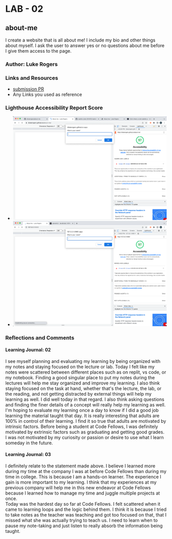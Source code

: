 # LAB - 02

## about-me

I create a website that is all about me! I include my bio and other things about myself. I ask the user to answer yes or no questions about me before I give them access to the page.

### Author: Luke Rogers

### Links and Resources

* [submission PR](http://xyz.com)
* Any Links you used as reference

### Lighthouse Accessibility Report Score

* ![Lighthouse report - Lab 2](/img/Lighthouse-report-lab2.png "Lighthouse report - Lab 2")
* ![Lighthouse report - Lab 3](/img/Lighthouse-report-lab3.png "Lighthouse report - Lab 3")

### Reflections and Comments

#### Learning Journal: 02

I see myself planning and evaluating my learning by being organized with my notes and staying focused on the lecture or lab. Today I felt like my notes were scattered between different places such as on replit, vs code, or my notebook. Finding a good singular place to put my notes during the lectures will help me stay organized and improve my learning. I also think staying focused on the task at hand, whether that's the lecture, the lab, or the reading, and not getting distracted by external things will help my learning as well. I did well today in that regard. I also think asking questions and finding the finer details of a concept will really help my learning as well. I'm hoping to evaluate my learning once a day to know if I did a good job learning the material taught that day. It is really interesting that adults are 100% in control of their learning. I find it so true that adults are motivated by intrinsic factors. Before being a student at Code Fellows, I was definitely motivated by extrinsic factors such as graduating and getting good grades. I was not motivated by my curiosity or passion or desire to use what I learn someday in the future.  

#### Learning Journal: 03

I definitely relate to the statement made above. I believe I learned more during my time at the company I was at before Code Fellows than during my time in college. This is because I am a hands-on learner. The experience I gain is more important to my learning. I think that my experiences at my previous company will help me in this new endeavor at Code Fellows because I learned how to manage my time and juggle multiple projects at once.  
Today was the hardest day so far at Code Fellows. I felt scattered when it came to learning loops and the logic behind them. I think it is because I tried to take notes as the teacher was teaching and got too focused on that, that I missed what she was actually trying to teach us. I need to learn when to pause my note-taking and just listen to really absorb the information being taught.  
